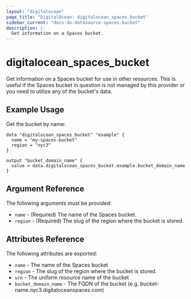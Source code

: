 ```yaml
---
layout: "digitalocean"
page_title: "DigitalOcean: digitalocean_spaces_bucket"
sidebar_current: "docs-do-datasource-spaces-bucket"
description: |-
  Get information on a Spaces bucket.
---
```


# digitalocean_spaces_bucket

Get information on a Spaces bucket for use in other resources. This is useful if the Spaces bucket in question
is not managed by this provider or you need to utilize any of the bucket's data.

## Example Usage

Get the bucket by name:

```hcl
data "digitalocean_spaces_bucket" "example" {
  name = "my-spaces-bucket"
  region = "nyc3"
}

output "bucket_domain_name" {
  value = data.digitalocean_spaces_bucket.example.bucket_domain_name
}
```

## Argument Reference

The following arguments must be provided:

* `name` - (Required) The name of the Spaces bucket.
* `region` - (Required) The slug of the region where the bucket is stored.

## Attributes Reference

The following attributes are exported:

* `name` - The name of the Spaces bucket
* `region` - The slug of the region where the bucket is stored.
* `urn` - The uniform resource name of the bucket
* `bucket_domain_name` - The FQDN of the bucket (e.g. bucket-name.nyc3.digitaloceanspaces.com)
